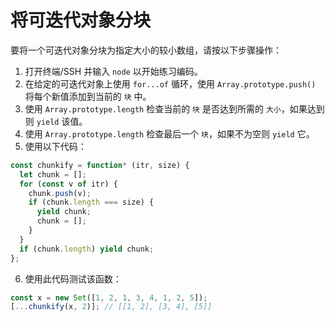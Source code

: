 # 将可迭代对象分块

要将一个可迭代对象分块为指定大小的较小数组，请按以下步骤操作：

1. 打开终端/SSH 并输入 `node` 以开始练习编码。
2. 在给定的可迭代对象上使用 `for...of` 循环，使用 `Array.prototype.push()` 将每个新值添加到当前的 `块` 中。
3. 使用 `Array.prototype.length` 检查当前的 `块` 是否达到所需的 `大小`，如果达到则 `yield` 该值。
4. 使用 `Array.prototype.length` 检查最后一个 `块`，如果不为空则 `yield` 它。
5. 使用以下代码：

```js
const chunkify = function* (itr, size) {
  let chunk = [];
  for (const v of itr) {
    chunk.push(v);
    if (chunk.length === size) {
      yield chunk;
      chunk = [];
    }
  }
  if (chunk.length) yield chunk;
};
```

6. 使用此代码测试该函数：

```js
const x = new Set([1, 2, 1, 3, 4, 1, 2, 5]);
[...chunkify(x, 2)]; // [[1, 2], [3, 4], [5]]
```
